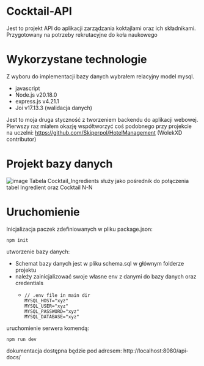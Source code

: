 # Cocktail-API

Jest to projekt API do aplikacji zarządzania koktajlami oraz ich składnikami. Przygotowany na potrzeby rekrutacyjne do koła naukowego

# Wykorzystane technologie

Z wyboru do implementacji bazy danych wybrałem relacyjny model mysql.
* javascript
* Node.js v20.18.0
* express.js v4.21.1
* Joi v17.13.3 (walidacja danych)

Jest to moja druga styczność z tworzeniem backendu do aplikacji webowej.
Pierwszy raz miałem okazję współtworzyć coś podobnego przy projekcie na uczelni: https://github.com/Skiperpol/HotelManagement (WolekXD contributor)

# Projekt bazy danych
![image](https://github.com/user-attachments/assets/6cf0eb74-79a8-4f8c-bddc-8c9f7eaea160)
Tabela Cocktail_Ingredients służy jako pośrednik do połączenia tabel Ingredient oraz Cocktail N-N

# Uruchomienie
Inicjalizacja paczek zdefiniowanych w pliku package.json:
```
npm init
```
utworzenie bazy danych:
* Schemat bazy danych jest w pliku schema.sql w głównym folderze projektu
* należy zainicjalizować swoje własne env z danymi do bazy danych oraz credentials
  * ```
    // .env file in main dir
    MYSQL_HOST="xyz" 
    MYSQL_USER="xyz"
    MYSQL_PASSWORD="xyz"
    MYSQL_DATABASE="xyz"
    ```
uruchomienie serwera komendą:
```
npm run dev
```
dokumentacja dostępna będzie pod adresem: http://localhost:8080/api-docs/



